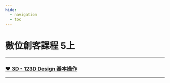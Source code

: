 ```yaml
---
hide:
  - navigation
  - toc
---
```


# 數位創客課程 5上


-------------------------------

### [ ❤️ 3D - 123D Design 基本操作 ](123d_design_basic/index.md)

-------------------------------




    